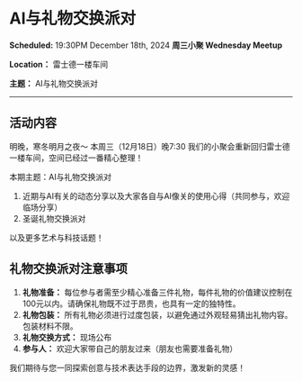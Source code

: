 # AI与礼物交换派对

**Scheduled:** 19:30PM December 18th, 2024
**周三小聚 Wednesday Meetup**

**Location：** 雷士德一楼车间

**主题：** AI与礼物交换派对

---

## 活动内容

明晚，寒冬明月之夜～ 本周三（12月18日）晚7:30 我们的小聚会重新回归雷士德一楼车间，空间已经过一番精心整理！

本期主题：AI与礼物交换派对

1. 近期与AI有关的动态分享以及大家各自与AI像关的使用心得（共同参与，欢迎临场分享）
2. 圣诞礼物交换派对

以及更多艺术与科技话题！

## 礼物交换派对注意事项

1. **礼物准备：** 每位参与者需至少精心准备三件礼物，每件礼物的价值建议控制在100元以内。请确保礼物既不过于昂贵，也具有一定的独特性。
2. **礼物包装：** 所有礼物必须进行过度包装，以避免通过外观轻易猜出礼物内容。包装材料不限。
3. **礼物交换方式：** 现场公布
4. **参与人：** 欢迎大家带自己的朋友过来（朋友也需要准备礼物）

我们期待与您一同探索创意与技术表达手段的边界，激发新的灵感！